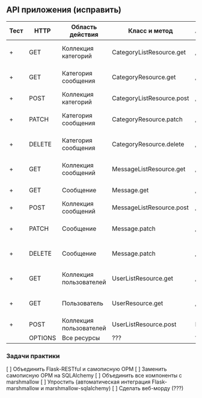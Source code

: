 ## API приложения (исправить)

| Тест | HTTP    | Область действия        | Класс и метод             | Аутентификация | Описание                           |
| ---- | ------- | ----------------------- | ------------------------- | -------------- | ---------------------------------- |
| +    | GET     | Коллекция категорий     | CategoryListResource.get  | Да             | Получает все сохраненные категории
| +    | GET     | Категория сообщения     | CategoryResource.get      | Да             | Получает одну категорию сообщения
| +    | POST    | Коллекция категорий     | CategoryListResource.post | Да             | Создает новую категорию
| +    | PATCH   | Категория сообщения     | CategoryResource.patch    | Да             | Обновляет существующую категорию
| +    | DELETE  | Категория сообщения     | CategoryResource.delete   | Да             | Удаляет существующую категорию
| +    | GET     | Коллекция сообщений     | MessageListResource.get   | Да             | Получает все сохраненные сообщения
| +    | GET     | Сообщение               | Message.get               | Да             | Получает одно сообщение
| +    | POST    | Коллекция сообщений     | MessageListResource.post  | Да             | Создает новое сообщение
| +    | PATCH   | Сообщение               | Message.patch             | Да             | Обновляет существующее сообщение
| +    | DELETE  | Сообщение               | Message.patch             | Да             | Удаляет существующее сообщение
| +    | GET     | Коллекция пользователей | UserListResource.get      | Да             | Получает всех сохраненных пользователей
| +    | GET     | Пользователь            | UserResource.get          | Да             | Получает существующего пользователя
| +    | POST    | Коллекция пользователей | UserListResource.post     | Нет            | Создает нового пользователя
|      | OPTIONS | Все ресурсы             | ???                       | ???            | ???


### Задачи практики

[ ] Объединить Flask-RESTful и самописную ОРМ
[ ] Заменить самописную ОРМ на SQLAlchemy
[ ] Объединить все компоненты с marshmallow
[ ] Упростить (автоматическая интеграция Flask-marshmallow и marshmallow-sqlalchemy)
[ ] Сделать веб-морду (???)
